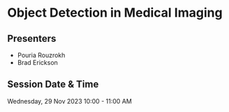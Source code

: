 # Object Detection in Medical Imaging

## Presenters
- Pouria Rouzrokh
- Brad Erickson

## Session Date & Time
Wednesday, 29 Nov 2023
10:00 - 11:00 AM
